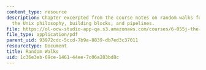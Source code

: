 ```yaml
---
content_type: resource
description: Chapter excerpted from the course notes on random walks for accuracy,
  the Unix philosophy, building blocks, and pipelines.
file: https://ol-ocw-studio-app-qa.s3.amazonaws.com/courses/6-055j-the-art-of-approximation-in-science-and-engineering-spring-2008/1c36e3eb69ce146144ee7c06a283bd8c_feb13a.pdf
file_type: application/pdf
parent_uid: 93972cdc-5ccd-7b9a-8839-db7ed3c37011
resourcetype: Document
title: Random Walks
uid: 1c36e3eb-69ce-1461-44ee-7c06a283bd8c
---
```

